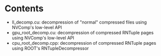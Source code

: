 # Contents
- ll_decomp.cu: decompression of "normal" compressed files using NVComp's low-level API
- gpu_root_decomp.cu: decompression of compressed RNTuple pages using NVComp's low-level API
- cpu_root_decomp.cpp: decompression of compressed RNTuple pages using ROOT's RNTupleDecompressor
